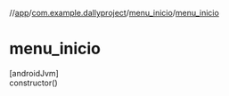 //[app](../../../index.md)/[com.example.dallyproject](../index.md)/[menu_inicio](index.md)/[menu_inicio](menu_inicio.md)

# menu_inicio

[androidJvm]\
constructor()
